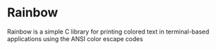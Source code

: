 # Rainbow
Rainbow is a simple C library for printing colored text in terminal-based applications using the ANSI color escape codes
